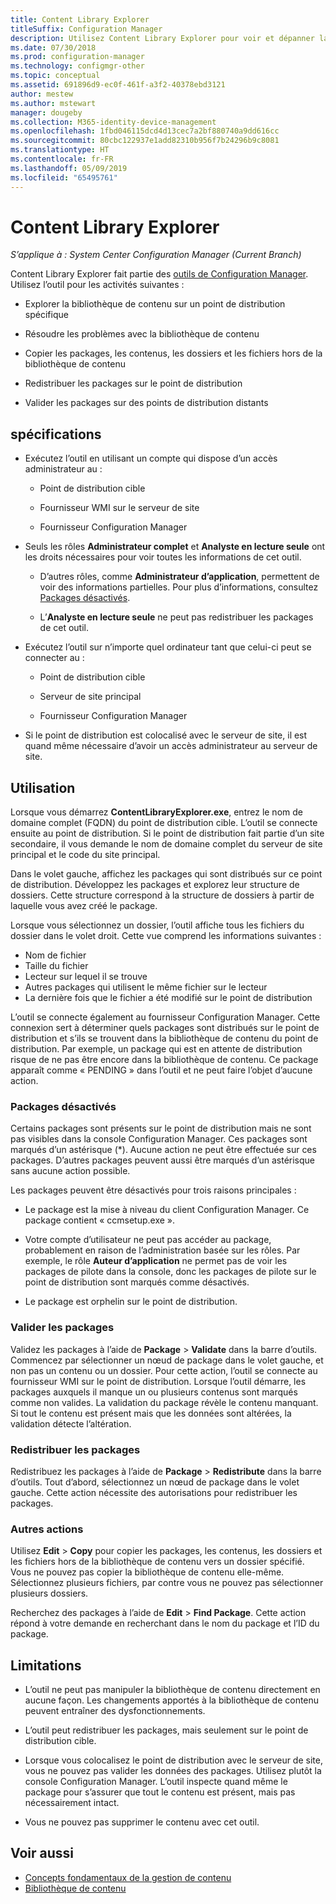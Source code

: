 ```yaml
---
title: Content Library Explorer
titleSuffix: Configuration Manager
description: Utilisez Content Library Explorer pour voir et dépanner la bibliothèque de contenu sur un point de distribution Configuration Manager.
ms.date: 07/30/2018
ms.prod: configuration-manager
ms.technology: configmgr-other
ms.topic: conceptual
ms.assetid: 691896d9-ec0f-461f-a3f2-40378ebd3121
author: mestew
ms.author: mstewart
manager: dougeby
ms.collection: M365-identity-device-management
ms.openlocfilehash: 1fbd046115dcd4d13cec7a2bf880740a9dd616cc
ms.sourcegitcommit: 80cbc122937e1add82310b956f7b24296b9c8081
ms.translationtype: HT
ms.contentlocale: fr-FR
ms.lasthandoff: 05/09/2019
ms.locfileid: "65495761"
---
```

# <a name="content-library-explorer"></a>Content Library Explorer

*S’applique à : System Center Configuration Manager (Current Branch)*

Content Library Explorer fait partie des [outils de Configuration Manager](/sccm/core/support/tools). Utilisez l’outil pour les activités suivantes :  

- Explorer la bibliothèque de contenu sur un point de distribution spécifique  

- Résoudre les problèmes avec la bibliothèque de contenu  

- Copier les packages, les contenus, les dossiers et les fichiers hors de la bibliothèque de contenu  

- Redistribuer les packages sur le point de distribution  

- Valider les packages sur des points de distribution distants  



## <a name="requirements"></a>spécifications

- Exécutez l’outil en utilisant un compte qui dispose d’un accès administrateur au :  

    - Point de distribution cible  

    - Fournisseur WMI sur le serveur de site  

    - Fournisseur Configuration Manager  

- Seuls les rôles **Administrateur complet** et **Analyste en lecture seule** ont les droits nécessaires pour voir toutes les informations de cet outil.  

    - D’autres rôles, comme **Administrateur d’application**, permettent de voir des informations partielles. Pour plus d’informations, consultez [Packages désactivés](#bkmk_disabled-packages).  

    - L’**Analyste en lecture seule** ne peut pas redistribuer les packages de cet outil.  

- Exécutez l’outil sur n’importe quel ordinateur tant que celui-ci peut se connecter au :  

    - Point de distribution cible  

    - Serveur de site principal  

    - Fournisseur Configuration Manager  

- Si le point de distribution est colocalisé avec le serveur de site, il est quand même nécessaire d’avoir un accès administrateur au serveur de site.  



## <a name="usage"></a>Utilisation 

Lorsque vous démarrez **ContentLibraryExplorer.exe**, entrez le nom de domaine complet (FQDN) du point de distribution cible. L’outil se connecte ensuite au point de distribution. Si le point de distribution fait partie d’un site secondaire, il vous demande le nom de domaine complet du serveur de site principal et le code du site principal.

Dans le volet gauche, affichez les packages qui sont distribués sur ce point de distribution. Développez les packages et explorez leur structure de dossiers. Cette structure correspond à la structure de dossiers à partir de laquelle vous avez créé le package.

Lorsque vous sélectionnez un dossier, l’outil affiche tous les fichiers du dossier dans le volet droit. Cette vue comprend les informations suivantes : 
- Nom de fichier
- Taille du fichier
- Lecteur sur lequel il se trouve
- Autres packages qui utilisent le même fichier sur le lecteur
- La dernière fois que le fichier a été modifié sur le point de distribution

L’outil se connecte également au fournisseur Configuration Manager. Cette connexion sert à déterminer quels packages sont distribués sur le point de distribution et s’ils se trouvent dans la bibliothèque de contenu du point de distribution. Par exemple, un package qui est en attente de distribution risque de ne pas être encore dans la bibliothèque de contenu. Ce package apparaît comme « PENDING » dans l’outil et ne peut faire l’objet d’aucune action.


### <a name="bkmk_disabled-packages"></a> Packages désactivés

Certains packages sont présents sur le point de distribution mais ne sont pas visibles dans la console Configuration Manager. Ces packages sont marqués d’un astérisque (\*). Aucune action ne peut être effectuée sur ces packages. D’autres packages peuvent aussi être marqués d’un astérisque sans aucune action possible. 

Les packages peuvent être désactivés pour trois raisons principales :  

- Le package est la mise à niveau du client Configuration Manager. Ce package contient « ccmsetup.exe ».  

- Votre compte d’utilisateur ne peut pas accéder au package, probablement en raison de l’administration basée sur les rôles. Par exemple, le rôle **Auteur d’application** ne permet pas de voir les packages de pilote dans la console, donc les packages de pilote sur le point de distribution sont marqués comme désactivés.  

- Le package est orphelin sur le point de distribution.  


### <a name="validate-packages"></a>Valider les packages

Validez les packages à l’aide de **Package** > **Validate** dans la barre d’outils. Commencez par sélectionner un nœud de package dans le volet gauche, et non pas un contenu ou un dossier. Pour cette action, l’outil se connecte au fournisseur WMI sur le point de distribution. Lorsque l’outil démarre, les packages auxquels il manque un ou plusieurs contenus sont marqués comme non valides. La validation du package révèle le contenu manquant. Si tout le contenu est présent mais que les données sont altérées, la validation détecte l’altération.


### <a name="redistribute-packages"></a>Redistribuer les packages

Redistribuez les packages à l’aide de **Package** > **Redistribute** dans la barre d’outils. Tout d’abord, sélectionnez un nœud de package dans le volet gauche. Cette action nécessite des autorisations pour redistribuer les packages.


### <a name="other-actions"></a>Autres actions

Utilisez **Edit** > **Copy** pour copier les packages, les contenus, les dossiers et les fichiers hors de la bibliothèque de contenu vers un dossier spécifié. Vous ne pouvez pas copier la bibliothèque de contenu elle-même. Sélectionnez plusieurs fichiers, par contre vous ne pouvez pas sélectionner plusieurs dossiers.

Recherchez des packages à l’aide de **Edit** > **Find Package**. Cette action répond à votre demande en recherchant dans le nom du package et l’ID du package.



## <a name="limitations"></a>Limitations

- L’outil ne peut pas manipuler la bibliothèque de contenu directement en aucune façon. Les changements apportés à la bibliothèque de contenu peuvent entraîner des dysfonctionnements.  

- L’outil peut redistribuer les packages, mais seulement sur le point de distribution cible.  

- Lorsque vous colocalisez le point de distribution avec le serveur de site, vous ne pouvez pas valider les données des packages. Utilisez plutôt la console Configuration Manager. L’outil inspecte quand même le package pour s’assurer que tout le contenu est présent, mais pas nécessairement intact.  

- Vous ne pouvez pas supprimer le contenu avec cet outil.



## <a name="see-also"></a>Voir aussi

- [Concepts fondamentaux de la gestion de contenu](/sccm/core/plan-design/hierarchy/fundamental-concepts-for-content-management)
- [Bibliothèque de contenu](/sccm/core/plan-design/hierarchy/the-content-library)

